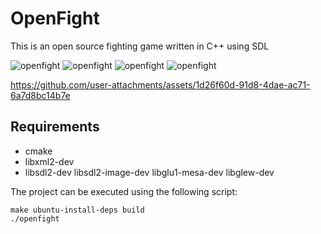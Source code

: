 # OpenFight

This is an open source fighting game written in C++ using SDL

![openfight](./images//openfight-1.png)
![openfight](./images//openfight-2.png)
![openfight](./images//openfight-3.png)
![openfight](./images//openfight-4.png)

https://github.com/user-attachments/assets/1d26f60d-91d8-4dae-ac71-6a7d8bc14b7e


## Requirements

* cmake
* libxml2-dev
* libsdl2-dev libsdl2-image-dev libglu1-mesa-dev libglew-dev

The project can be executed using the following script:

    make ubuntu-install-deps build
    ./openfight
